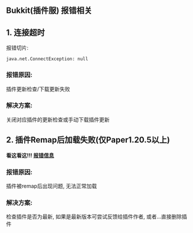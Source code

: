 ## Bukkit(插件服) 报错相关

## 1. 连接超时

报错切片:

```
java.net.ConnectException: null
```

### 报错原因:

插件更新检查/下载更新失败

### 解决方案:

关闭对应插件的更新检查或手动下载插件更新

## 2. 插件Remap后加载失败(仅Paper1.20.5以上)

**看这看这!!! [报错信息](https://paste.gg/p/anonymous/180e091b9e124765a8311e3517fa6ea9)**

### 报错原因:

插件被remap后出现问题, 无法正常加载

### 解决方案:

检查插件是否为最新, 如果是最新版本可尝试反馈给插件作者, 或者...直接删除插件
